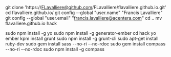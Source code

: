 git clone 'https://FLavalliere@github.com/FLavalliere/flavalliere.github.io.git'
cd flavalliere.github.io/
git config --global "user.name" "Francis Lavalliere"
git config --global "user.email" "francis.lavalliere@acentera.com"
cd ..
mv flavalliere.github.io hack

sudo npm install -g yo
sudo npm install -g generator-ember
cd hack
yo ember
kpm install grunt
sudo npm install -g grunt-cli
sudo apt-get install ruby-dev
sudo gem install sass --no-ri --no-rdoc
sudo gem install compass --no-ri --no-rdoc
sudo npm install -g compass
